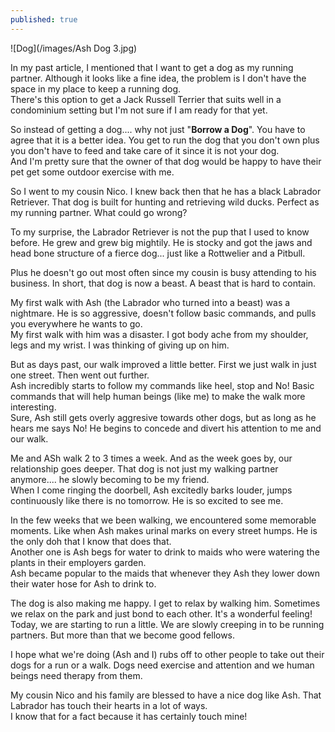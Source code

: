 ```yaml
---
published: true
---
```

![Dog](/images/Ash Dog 3.jpg)

In my past article, I mentioned that I want to get a dog as my running partner. Although it looks like a fine idea, the problem is I don't have the space in my place to keep a running dog.   
There's this option to get a Jack Russell Terrier that suits well in a condominium setting but I'm not sure if I am ready for that yet.

So instead of getting a dog.... why not just "**Borrow a Dog**". You have to agree that it is a better idea. You get to run the dog that you don't own plus you don't have to feed and take care of it since it is not your dog.   
And I'm pretty sure that the owner of that dog would be happy to have their pet get some outdoor exercise with me.

So I went to my cousin Nico. I knew back then that he has a black Labrador Retriever. That dog is built for hunting and retrieving wild ducks. Perfect as my running partner. What could go wrong?

To my surprise, the Labrador Retriever is not the pup that I used to know before. He grew and grew big mightily. He is stocky and got the jaws and head bone structure of a fierce dog... just like a Rottwelier and a Pitbull.

Plus he doesn't go out most often since my cousin is busy attending to his business. In short, that dog is now a beast. A beast that is hard to contain.

My first walk with Ash (the Labrador who turned into a beast) was a nightmare. He is so aggressive, doesn't follow basic commands, and pulls you everywhere he wants to go.   
My first walk with him was a disaster. I got body ache from my shoulder, legs and my wrist. I was thinking of giving up on him.

But as days past, our walk improved a little better. First we just walk in just one street. Then went out further.   
Ash incredibly starts to follow my commands like heel, stop and No! Basic commands that will help human beings (like me) to make the walk more interesting.   
Sure, Ash still gets overly aggresive towards other dogs, but as long as he hears me says No! He begins to concede and divert his attention to me and our walk.

Me and ASh walk 2 to 3 times a week. And as the week goes by, our relationship goes deeper. That dog is not just my walking partner anymore.... he slowly becoming to be my friend.   
When I come ringing the doorbell, Ash excitedly barks louder, jumps continuously like there is no tomorrow. He is so excited to see me.   

In the few weeks that we been walking, we encountered some memorable moments. Like when Ash makes urinal marks on every street humps. He is the only doh that I know that does that.   
Another one is Ash begs for water to drink to maids who were watering the plants in their employers garden.   
Ash became popular to the maids that whenever they Ash they lower down their water hose for Ash to drink to.

The dog is also making me happy. I get to relax by walking him. Sometimes we relax on the park and just bond to each other. It's a wonderful feeling!   
Today, we are starting to run a little. We are slowly creeping in to be running partners. But more than that we become good fellows.

I hope what we're doing (Ash and I) rubs off to other people to take out their dogs for a run or a walk. Dogs need exercise and attention and we human beings need therapy from them.

My cousin Nico and his family are blessed to have a nice dog like Ash. That Labrador has touch their hearts in a lot of ways.   
I know that for a fact because it has certainly touch mine!


